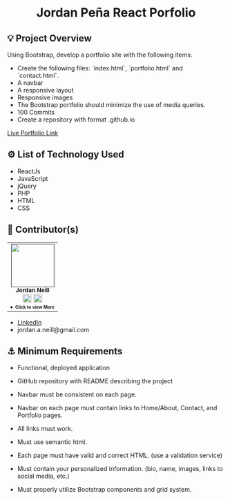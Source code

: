 <h1 align='center'>Jordan Peña React Porfolio</h1>
<h2>💡 Project Overview</h2>
<p>Using Bootstrap, develop  a portfolio site with the following items:
<ul>
    <li>Create the following files: `index.html`, `portfolio.html` and `contact.html`.</li>
    <li>A navbar</li>
    <li>A responsive layout</li>
    <li>Responsive images</li>
    <li>The Bootstrap portfolio should minimize the use of media queries.</li>
    <li>100 Commits</li>
    <li>Create a repository with format <GITHUBUSERNAME>.github.io</li>

</ul>

<a href='https://reactjordanalexis6.herokuapp.com/' target='_blank'>Live Portfolio Link</a>

</p>
<h2>⚙️ List of Technology Used</h2>
<ul> 
    <li>ReactJs</li>
    <li>JavaScript</li>
    <li>jQuery</li>
    <li>PHP</li>
    <li>HTML</li>
    <li>CSS</li>
</ul>
<h2>📓 Contributor(s)</h2>
<table>
<td align="center">
  <a href=""><img src="https://avatars2.githubusercontent.com/u/60550803?s=460&u=a2f0357ccc7cb5cb28bc61350651a44bd42d54b7&v=4" width="100px;" /><br /><sub><b>Jordan Neill</b></sub></a><br />
   <a href="https://github.com/jordanalexis6"><img src="./Assets/github.svg" width="20px;" alt=""></a>
   <a href="https://www.linkedin.com/in/jordan-neill-a48b681a0/"><img src="./Assets/linkedin.svg" width="20px;" alt=""></a>
    <details>
      <summary style="font-size:10px"><b>Click<b> to view More</summary>

[![Github Stats By Anurag](https://github-readme-stats.vercel.app/api?username=jordanalexis6&show_icons=true&title_color=fff&icon_color=79ff97&text_color=9f9f9f&bg_color=151515)](https://github.com/anuraghazra/github-readme-stats)

  </details>

  </td>
</table>

<ul>
    <li><a href='https://www.linkedin.com/in/jordanalexis6' target='_blank'>LinkedIn</a></li>
    <li>jordan.a.neill@gmail.com</li>
</ul>

<h2>⚓ Minimum Requirements</h2>

- Functional, deployed application

- GitHub repository with README describing the project

- Navbar must be consistent on each page.

- Navbar on each page must contain links to Home/About, Contact, and Portfolio pages.

- All links must work.

- Must use semantic html.

- Each page must have valid and correct HTML. (use a validation service)

- Must contain your personalized information. (bio, name, images, links to social media, etc.)

- Must properly utilize Bootstrap components and grid system.

